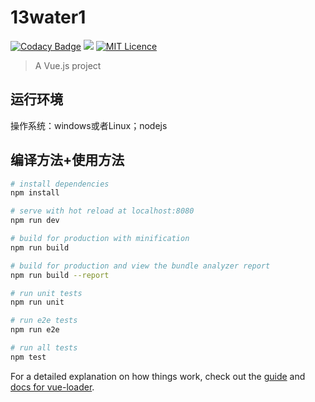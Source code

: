 # 13water1

[![Codacy Badge](https://api.codacy.com/project/badge/Grade/b04a3a6b93d841258ab684f7ac5270ac)](https://www.codacy.com/manual/ronghuijun/13water?utm_source=github.com&amp;utm_medium=referral&amp;utm_content=ronghuijun/13water&amp;utm_campaign=Badge_Grade) ![](https://img.shields.io/badge/language-vue-orange.svg) [![MIT Licence](https://badges.frapsoft.com/os/mit/mit.svg?v=103)](https://opensource.org/licenses/mit-license.php)   

> A Vue.js project

## 运行环境
操作系统：windows或者Linux；nodejs

## 编译方法+使用方法

``` bash
# install dependencies
npm install

# serve with hot reload at localhost:8080
npm run dev

# build for production with minification
npm run build

# build for production and view the bundle analyzer report
npm run build --report

# run unit tests
npm run unit

# run e2e tests
npm run e2e

# run all tests
npm test
```

For a detailed explanation on how things work, check out the [guide](http://vuejs-templates.github.io/webpack/) and [docs for vue-loader](http://vuejs.github.io/vue-loader).
